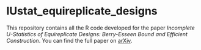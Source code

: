 # IUstat_equireplicate_designs
This repository contains all the R code developed for the paper *Incomplete U-Statistics of Equireplicate Designs: Berry-Esseen Bound and Efficient Construction*. You can find the full paper on [arXiv](https://arxiv.org/abs/2510.20755).
